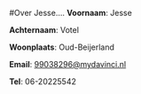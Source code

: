 #Over Jesse....
**Voornaam**: Jesse

**Achternaam**: Votel

**Woonplaats**: Oud-Beijerland

**Email**: [99038296@mydavinci.nl](99038296@mydavinci.nl)

**Tel**: 06-20225542